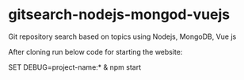 # gitsearch-nodejs-mongod-vuejs
Git repository search based on topics using Nodejs, MongoDB, Vue js


After cloning run below code for starting the website:

SET DEBUG=project-name:* & npm start